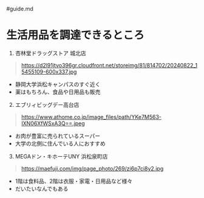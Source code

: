 #guide.md

# 生活用品を調達できるところ 

1. 杏林堂ドラッグストア 城北店
> https://d2l91jtvo396gr.cloudfront.net/storeimg/81/814702/20240822_15455109-600x337.jpg
  * 静岡大学浜松キャンパスのすぐ近く
  * 薬はもちろん、食品や日用品も販売

2. エブリィビッグデー高台店
> https://www.athome.co.jp/image_files/path/YKe7M563-IXN06XfWSxA3Q==.jpeg
  * お肉が豊富に売られているスーパー
  * 大学の北側に住んでいる人におすすめ

3. MEGAドン・キホーテUNY 浜松泉町店
> https://maefuji.com/img/page_photo/269/zi6p7ci8y2.jpg
  * 1階は食料品、2階は衣服・家電・日用品など様々
  * だいたいなんでもある
